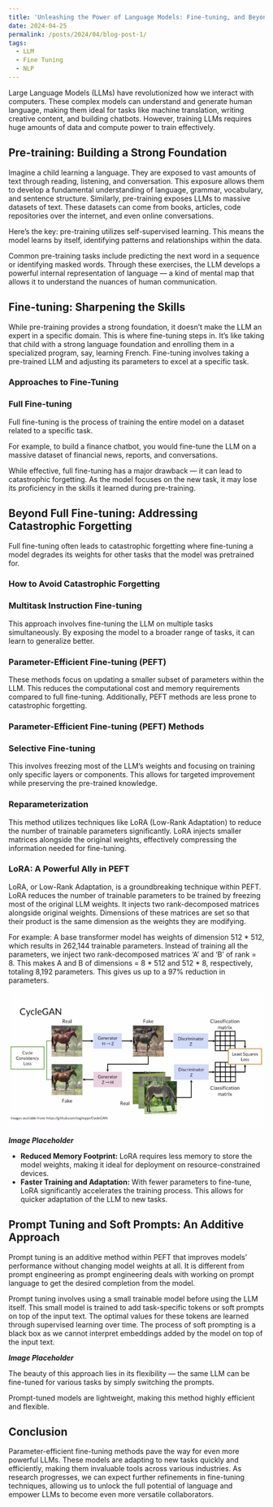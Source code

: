 ```yaml
---
title: 'Unleashing the Power of Language Models: Fine-tuning, and Beyond'
date: 2024-04-25
permalink: /posts/2024/04/blog-post-1/
tags:
  - LLM
  - Fine Tuning
  - NLP
---
```



Large Language Models (LLMs) have revolutionized how we interact with computers. These complex models can understand and generate human language, making them ideal for tasks like machine translation, writing creative content, and building chatbots. However, training LLMs requires huge amounts of data and compute power to train effectively.

## Pre-training: Building a Strong Foundation

Imagine a child learning a language. They are exposed to vast amounts of text through reading, listening, and conversation. This exposure allows them to develop a fundamental understanding of language, grammar, vocabulary, and sentence structure. Similarly, pre-training exposes LLMs to massive datasets of text. These datasets can come from books, articles, code repositories over the internet, and even online conversations.

Here’s the key: pre-training utilizes self-supervised learning. This means the model learns by itself, identifying patterns and relationships within the data.

Common pre-training tasks include predicting the next word in a sequence or identifying masked words. Through these exercises, the LLM develops a powerful internal representation of language — a kind of mental map that allows it to understand the nuances of human communication.

## Fine-tuning: Sharpening the Skills

While pre-training provides a strong foundation, it doesn’t make the LLM an expert in a specific domain. This is where fine-tuning steps in. It’s like taking that child with a strong language foundation and enrolling them in a specialized program, say, learning French. Fine-tuning involves taking a pre-trained LLM and adjusting its parameters to excel at a specific task.

### Approaches to Fine-Tuning

### Full Fine-tuning

Full fine-tuning is the process of training the entire model on a dataset related to a specific task.

For example, to build a finance chatbot, you would fine-tune the LLM on a massive dataset of financial news, reports, and conversations.

While effective, full fine-tuning has a major drawback — it can lead to catastrophic forgetting. As the model focuses on the new task, it may lose its proficiency in the skills it learned during pre-training.

## Beyond Full Fine-tuning: Addressing Catastrophic Forgetting

Full fine-tuning often leads to catastrophic forgetting where fine-tuning a model degrades its weights for other tasks that the model was pretrained for.

### How to Avoid Catastrophic Forgetting

### Multitask Instruction Fine-tuning

This approach involves fine-tuning the LLM on multiple tasks simultaneously. By exposing the model to a broader range of tasks, it can learn to generalize better.

### Parameter-Efficient Fine-tuning (PEFT)

These methods focus on updating a smaller subset of parameters within the LLM. This reduces the computational cost and memory requirements compared to full fine-tuning. Additionally, PEFT methods are less prone to catastrophic forgetting.

### Parameter-Efficient Fine-tuning (PEFT) Methods

### Selective Fine-tuning

This involves freezing most of the LLM’s weights and focusing on training only specific layers or components. This allows for targeted improvement while preserving the pre-trained knowledge.

### Reparameterization

This method utilizes techniques like LoRA (Low-Rank Adaptation) to reduce the number of trainable parameters significantly. LoRA injects smaller matrices alongside the original weights, effectively compressing the information needed for fine-tuning.

### LoRA: A Powerful Ally in PEFT

LoRA, or Low-Rank Adaptation, is a groundbreaking technique within PEFT. LoRA reduces the number of trainable parameters to be trained by freezing most of the original LLM weights. It injects two rank-decomposed matrices alongside original weights. Dimensions of these matrices are set so that their product is the same dimension as the weights they are modifying.

For example: A base transformer model has weights of dimension 512 * 512, which results in 262,144 trainable parameters. Instead of training all the parameters, we inject two rank-decomposed matrices ‘A’ and ‘B’ of rank = 8. This makes A and B of dimensions = 8 * 512 and 512 * 8, respectively, totaling 8,192 parameters. This gives us up to a 97% reduction in parameters.

![Pre-training Illustration](../images/cg.jpg)

**_Image Placeholder_**

- **Reduced Memory Footprint:** LoRA requires less memory to store the model weights, making it ideal for deployment on resource-constrained devices.
- **Faster Training and Adaptation:** With fewer parameters to fine-tune, LoRA significantly accelerates the training process. This allows for quicker adaptation of the LLM to new tasks.

## Prompt Tuning and Soft Prompts: An Additive Approach

Prompt tuning is an additive method within PEFT that improves models’ performance without changing model weights at all. It is different from prompt engineering as prompt engineering deals with working on prompt language to get the desired completion from the model.

Prompt tuning involves using a small trainable model before using the LLM itself. This small model is trained to add task-specific tokens or soft prompts on top of the input text. The optimal values for these tokens are learned through supervised learning over time. The process of soft prompting is a black box as we cannot interpret embeddings added by the model on top of the input text.

**_Image Placeholder_**

The beauty of this approach lies in its flexibility — the same LLM can be fine-tuned for various tasks by simply switching the prompts.

Prompt-tuned models are lightweight, making this method highly efficient and flexible.

## Conclusion

Parameter-efficient fine-tuning methods pave the way for even more powerful LLMs. These models are adapting to new tasks quickly and efficiently, making them invaluable tools across various industries. As research progresses, we can expect further refinements in fine-tuning techniques, allowing us to unlock the full potential of language and empower LLMs to become even more versatile collaborators.
